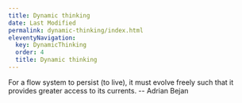 ```yaml
---
title: Dynamic thinking
date: Last Modified 
permalink: dynamic-thinking/index.html
eleventyNavigation:
  key: DynamicThinking 
  order: 4
  title: Dynamic thinking
---
```


For a flow system to persist (to live), it must evolve freely such that it provides greater access to its currents.
-- Adrian Bejan
